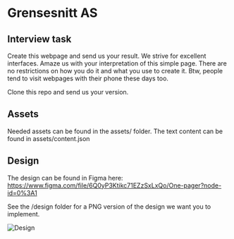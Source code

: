 # Grensesnitt AS

## Interview task

Create this webpage and send us your result. We strive for excellent interfaces. Amaze us with your interpretation of this simple page. There are no restrictions on how you do it and what you use to create it. Btw, people tend to visit webpages with their phone these days too.

Clone this repo and send us your version.

## Assets

Needed assets can be found in the assets/ folder. The text content can be found in assets/content.json

## Design

The design can be found in Figma here: https://www.figma.com/file/6Q0yP3Ktikc71EZzSxLxQo/One-pager?node-id=0%3A1

See the /design folder for a PNG version of the design we want you to implement.

![Design](https://github.com/Grensesnitt/interview/blob/master/design/One-pager.png)

